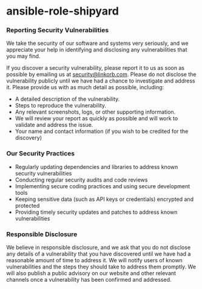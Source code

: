 <!-- Managed by https://github.com/linkorb/repo-ansible. Manual changes will be overwritten. -->
ansible-role-shipyard
============

### Reporting Security Vulnerabilities
We take the security of our software and systems very seriously, and we appreciate your help in identifying and disclosing any vulnerabilities that you may find.

If you discover a security vulnerability, please report it to us as soon as possible by emailing us at security@linkorb.com. Please do not disclose the vulnerability publicly until we have had a chance to investigate and address it. Please provide us with as much detail as possible, including:

* A detailed description of the vulnerability.
* Steps to reproduce the vulnerability.
* Any relevant screenshots, logs, or other supporting information.
* We will review your report as quickly as possible and will work to validate and address the issue.
* Your name and contact information (if you wish to be credited for the discovery)

### Our Security Practices
* Regularly updating dependencies and libraries to address known security vulnerabilities
* Conducting regular security audits and code reviews
* Implementing secure coding practices and using secure development tools
* Keeping sensitive data (such as API keys or credentials) encrypted and protected
* Providing timely security updates and patches to address known vulnerabilities

### Responsible Disclosure
We believe in responsible disclosure, and we ask that you do not disclose any details of a vulnerability that you have discovered until we have had a reasonable amount of time to address it. We will notify users of known vulnerabilities and the steps they should take to address them promptly. We will also publish a public advisory on our website and other relevant channels once a vulnerability has been confirmed and addressed.
